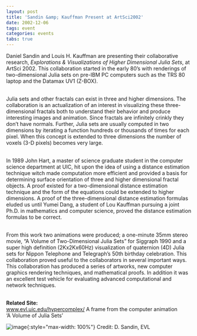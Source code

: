 ```yaml
---
layout: post
title: 'Sandin &amp; Kauffman Present at ArtSci2002'
date: 2002-12-06
tags: event
categories: events
tabs: true
---
```


Daniel Sandin and Louis H. Kauffman are presenting their collaborative research, <em>Explorations &amp; Visualizations of Higher Dimensional Julia Sets</em>, at ArtSci 2002. This collaboration started in the early 80&rsquo;s with renderings of two-dimensional Julia sets on pre-IBM PC computers such as the TRS 80 laptop and the Datamax UV1 (Z-BOX).<br><br>

Julia sets and other fractals can exist in three and higher dimensions. The collaboration is an actualization of an interest in visualizing these three-dimensional fractals both to understand their behavior and produce interesting images and animation. Since fractals are infinitely crinkly they don&rsquo;t have normals. Further, Julia sets are usually computed in two dimensions by iterating a function hundreds or thousands of times for each pixel. When this concept is extended to three dimensions the number of voxels (3-D pixels) becomes very large.<br><br>

In 1989 John Hart, a master of science graduate student in the computer science department at UIC, hit upon the idea of using a distance estimation technique witch made computation more efficient and provided a basis for determining surface orientation of three and higher dimensional fractal objects. A proof existed for a two-dimensional distance estimation technique and the form of the equations could be extended to higher dimensions. A proof of the three-dimensional distance estimation formulas eluded us until Yumei Dang, a student of Lou Kauffman pursuing a joint Ph.D. in mathematics and computer science, proved the distance estimation formulas to be correct.<br><br>

From this work two animations were produced; a one-minute 35mm stereo movie, &ldquo;A Volume of Two-Dimensional Julia Sets&rdquo; for Siggraph 1990 and a super high definition (2Kx2Kx60Hz) visualization of quaternion (4D) Julia sets for Nippon Telephone and Telegraph&rsquo;s 50th birthday celebration. This collaboration proved useful to the collaborators in several important ways. This collaboration has produced a series of artworks, new computer graphics rendering techniques, and mathematical proofs. In addition it was an excellent test vehicle for evaluating advanced computational and network techniques.<br><br>

<strong>Related Site:</strong><br>
<a href="http://www.evl.uic.edu/hypercomplex/">www.evl.uic.edu/hypercomplex/</a>
A frame from the computer animation<br>&lsquo;A Volume of Julia Sets&rsquo;

![image](https://www.evl.uic.edu/output/originals/julia_set.jpg-srcw.jpg){:style="max-width: 100%"}
Credit: D. Sandin, EVL

